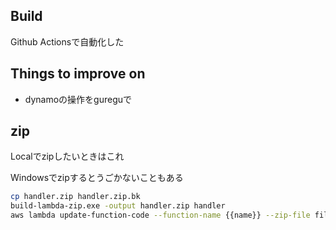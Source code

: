 ## Build

Github Actionsで自動化した

## Things to improve on

- dynamoの操作をgureguで

## zip

Localでzipしたいときはこれ

Windowsでzipするとうごかないこともある

```bash
cp handler.zip handler.zip.bk
build-lambda-zip.exe -output handler.zip handler
aws lambda update-function-code --function-name {{name}} --zip-file fileb://handler.zip 
```

